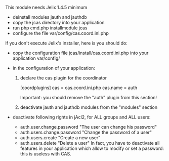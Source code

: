 
This module needs Jelix 1.4.5 minimum

- deinstall modules jauth and jauthdb
- copy the jcas directory into your application
- run php cmd.php installmodule jcas
- configure the file var/config/cas.coord.ini.php

If you don't execute Jelix's installer, here is you should do:

- copy the configuration file jcas/install/cas.coord.ini.php into your application var/config/
- in the configuration of your application:

   1) declare the cas plugin for the coordinator

        [coordplugins]
        cas = cas.coord.ini.php
        cas.name = auth

        Important: you should remove the "auth" plugin from this section!

   2) deactivate jauth and jauthdb modules from the "modules" section

- deactivate following rights in jAcl2,  for ALL groups and ALL users:
    - auth.user.change.password "The user can change his password"
    - auth.users.change.password "Change the password of a user"
    - auth.users.create "Create a new user"
    - auth.users.delete "Delete a user"
 In fact, you have to deactivate all features in your application which allow to modify
 or set a password: this is useless with CAS.


